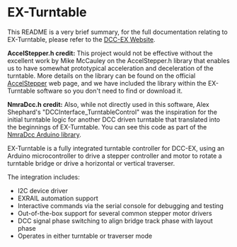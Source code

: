 # EX-Turntable

This README is a very brief summary, for the full documentation relating to EX-Turntable, please refer to the [DCC-EX Website](https://dcc-ex.com/).

**AccelStepper.h credit:** This project would not be effective without the excellent work by Mike McCauley on the AccelStepper.h library that enables us to have somewhat prototypical acceleration and deceleration of the turntable. More details on the library can be found on the official [AccelStepper](http://www.airspayce.com/mikem/arduino/AccelStepper/) web page, and we have included the library within the EX-Turntable software so you don't need to find or download it.

**NmraDcc.h credit:** Also, while not directly used in this software, Alex Shephard's "DCCInterface_TurntableControl" was the inspiration for the initial turntable logic for another DCC driven turntable that translated into the beginnings of EX-Turntable. You can see this code as part of the [NmraDcc Arduino library](https://github.com/mrrwa/NmraDcc).

EX-Turntable is a fully integrated turntable controller for DCC-EX, using an Arduino microcontroller to drive a stepper controller and motor to rotate a turntable bridge or drive a horizontal or vertical traverser.

The integration includes:

- I2C device driver
- EXRAIL automation support
- Interactive commands via the serial console for debugging and testing
- Out-of-the-box support for several common stepper motor drivers
- DCC signal phase switching to align bridge track phase with layout phase
- Operates in either turntable or traverser mode
